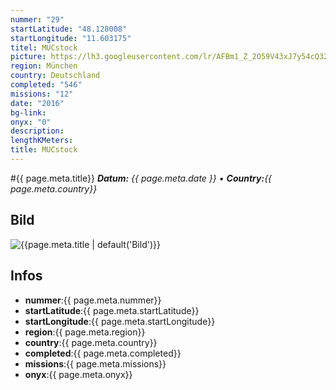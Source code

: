 ```yaml
---
nummer: "29"
startLatitude: "48.128008"
startLongitude: "11.603175"
titel: MUCstock
picture: https://lh3.googleusercontent.com/lr/AFBm1_Z_2O59V43xJ7y54cQ323OBsxzbD4OHNyhBKtlgYZxiL-dEYgoQfLr7qE6aQ3XjG9UGN_tQEhmc1j8oPyQzdCIGu1m2kcD8qNBaoHD_2kxS2NMfk5ZvenYaaTe73dYN6QN7u6Jfrnzz85tzdJkoQ-PxKFZ_mM5ZeKXyNXqZo_TNMiTGR734nrZQxNJmJ_W36iItMubPpFbeiCbmromk_M-8p-1Oex9aiXvbW3uP5sc3rQXq7im6w8kKbgYldDKhrWS7pXl4Xv8zpMupku3FJ9-F3FRvdSE5HRWYie4e836CYFzEKa6XDQKMpMnCZaNfQkUrK-G-RMLDWblaXNJ0u5NN85vS-j61J2MpaURreFR9RvbzsswW2HVNMchpEx9xYuJJYmaiMVntJtHI0alLm9hpolY0rLU25piSWNGMOj5HzAcIupCjnrV4jAIKxrzZZ29xq2VSCWQsQZDx9dgCRDuVna6avm4cdNxuO0wN4xn8SGq12vNJjHoOgZZyXAGNsPHYbh1lr-gp3yLuTxXgkd1t1oxGHnvbXzQzF6b-tmLx0EC_--0fPIMZGpu1Gal_lL57ROhWA0VfCneqok99qfiWVAR1ydyVyfftCYEMEY9_Pk-rnXMxtQonpxKeOx08mKAXBgNQMc3KoouedY3QNzX5tdHx56XEMncSUutyoHwkZv-mV0Vrwp30gbzmlgYiLD0r6dL8LWC3tJ6T9kjkRY8B2Uok5hURffemR-zq_Rx2eeScQGgfWEDmIz3X17zzY4I2VO7sFZv2CUWK2iix46Y-YBkDkubx5QiGfFKNt-IkLUyzQinDrSk5i-DzTxLEXlLBaaJFYz-ColXCCQCInu7fXNjHqLMlVkHe
region: München
country: Deutschland
completed: "546"
missions: "12"
date: "2016"
bg-link: 
onyx: "0"
description: 
lengthKMeters: 
title: MUCstock
---
```


#{{ page.meta.title}}
_**Datum:** {{ page.meta.date }} • **Country:**{{ page.meta.country}}_

## Bild
![{{page.meta.title | default('Bild')}}]({{page.meta.picture}})

## Infos
- **nummer**:{{ page.meta.nummer}}
- **startLatitude**:{{ page.meta.startLatitude}}
- **startLongitude**:{{ page.meta.startLongitude}}
- **region**:{{ page.meta.region}}
- **country**:{{ page.meta.country}}
- **completed**:{{ page.meta.completed}}
- **missions**:{{ page.meta.missions}}
- **onyx**:{{ page.meta.onyx}}

